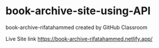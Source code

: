 # book-archive-site-using-API
book-archive-rifatahammed created by GitHub Classroom

Live Site link 
https://book-archive-rifatahammed.netlify.app/
